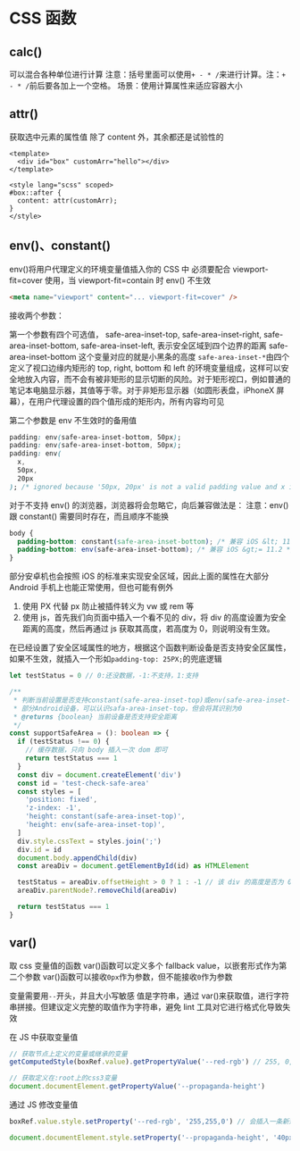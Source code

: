 # CSS 函数

## calc()

可以混合各种单位进行计算
注意：括号里面可以使用`+ - * /`来进行计算。注：`+ - * /`前后要各加上一个空格。
场景：使用计算属性来适应容器大小

## attr()

获取选中元素的属性值
除了 content 外，其余都还是试验性的

```vue
<template>
  <div id="box" customArr="hello"></div>
</template>

<style lang="scss" scoped>
#box::after {
  content: attr(customArr);
}
</style>
```

## env()、constant()

env()将用户代理定义的环境变量值插入你的 CSS 中
必须要配合 viewport-fit=cover 使用，当 viewport-fit=contain 时 env() 不生效

```html
<meta name="viewport" content="... viewport-fit=cover" />
```

接收两个参数：

第一个参数有四个可选值，
safe-area-inset-top, safe-area-inset-right, safe-area-inset-bottom, safe-area-inset-left, 表示安全区域到四个边界的距离
safe-area-inset-bottom 这个变量对应的就是小黑条的高度
`safe-area-inset-*`由四个定义了视口边缘内矩形的 top, right, bottom 和 left 的环境变量组成，这样可以安全地放入内容，而不会有被非矩形的显示切断的风险。对于矩形视口，例如普通的笔记本电脑显示器，其值等于零。对于非矩形显示器（如圆形表盘，iPhoneX 屏幕），在用户代理设置的四个值形成的矩形内，所有内容均可见

第二个参数是 env 不生效时的备用值

```css
padding: env(safe-area-inset-bottom, 50px);
padding: env(safe-area-inset-bottom, 50px);
padding: env(
  x,
  50px,
  20px
); /* ignored because '50px, 20px' is not a valid padding value and x is not a valid environment variable */
```

对于不支持 env() 的浏览器，浏览器将会忽略它，向后兼容做法是：
注意：env() 跟 constant() 需要同时存在，而且顺序不能换

```css
body {
  padding-bottom: constant(safe-area-inset-bottom); /* 兼容 iOS &lt; 11.2 */
  padding-bottom: env(safe-area-inset-bottom); /* 兼容 iOS &gt;= 11.2 */
}
```

部分安卓机也会按照 iOS 的标准来实现安全区域，因此上面的属性在大部分 Android 手机上也能正常使用，但也可能有例外

1. 使用 PX 代替 px 防止被插件转义为 vw 或 rem 等
2. 使用 js，首先我们向页面中插入一个看不见的 div，将 div 的高度设置为安全距离的高度，然后再通过 js 获取其高度，若高度为 0，则说明没有生效。

在已经设置了安全区域属性的地方，根据这个函数判断设备是否支持安全区属性，如果不生效，就插入一个形如`padding-top: 25PX;`的兜底逻辑

```ts
let testStatus = 0 // 0:还没数据，-1:不支持，1:支持

/**
 * 判断当前设置是否支持constant(safe-area-inset-top)或env(safe-area-inset-top)；
 * 部分Android设备，可以认识safa-area-inset-top，但会将其识别为0
 * @returns {boolean} 当前设备是否支持安全距离
 */
const supportSafeArea = (): boolean => {
  if (testStatus !== 0) {
    // 缓存数据，只向 body 插入一次 dom 即可
    return testStatus === 1
  }
  const div = document.createElement('div')
  const id = 'test-check-safe-area'
  const styles = [
    'position: fixed',
    'z-index: -1',
    'height: constant(safe-area-inset-top)',
    'height: env(safe-area-inset-top)',
  ]
  div.style.cssText = styles.join(';')
  div.id = id
  document.body.appendChild(div)
  const areaDiv = document.getElementById(id) as HTMLElement

  testStatus = areaDiv.offsetHeight > 0 ? 1 : -1 // 该 div 的高度是否为 0
  areaDiv.parentNode?.removeChild(areaDiv)

  return testStatus === 1
}
```

## var()

取 css 变量值的函数
var()函数可以定义多个 fallback value，以嵌套形式作为第二个参数
var()函数可以接收`0px`作为参数，但不能接收`0`作为参数

变量需要用`--`开头，并且大小写敏感
值是字符串，通过 var()来获取值，进行字符串拼接。但建议定义完整的取值作为字符串，避免 lint 工具对它进行格式化导致失效

在 JS 中获取变量值

```ts
// 获取节点上定义的变量或继承的变量
getComputedStyle(boxRef.value).getPropertyValue('--red-rgb') // 255, 0, 0

// 获取定义在:root上的css3变量
document.documentElement.getPropertyValue('--propaganda-height')
```

通过 JS 修改变量值

```ts
boxRef.value.style.setProperty('--red-rgb', '255,255,0') // 会插入一条新规则，通常优先级更高，但也要考虑原值用了!important的情形

document.documentElement.style.setProperty('--propaganda-height', '40px') // 修改 :root 上的css3变量值
```

